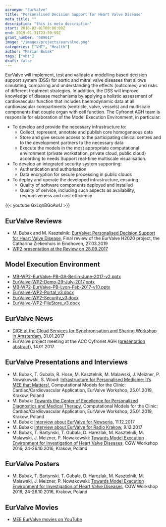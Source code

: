 ```yaml
---
acronym: "EurValve"
title: "Personalised Decision Support for Heart Valve Disease"
meta_title: ""
description: "this is meta description"
start: 2016-02-01T00:00:00Z
end: 2019-01-31T23:59:59Z
grant_number: "689617"
image: "/images/projects/eurvalve.png"
categories: ["VHT", "Health"]
author: "Marian Bubak"
tags: ["vht"]
draft: false
---
```


EurValve will implement, test and validate a modelling based decision support
system (DSS) for aortic and mitral valve diseases that allows simulating,
comparing and understanding the effects (outcomes) and risks of different
treatment strategies. In addition, the DSS will improve knowledge of disease
mechanisms by applying a holistic assessment of cardiovascular function that
includes haemodynamic data at all cardiovascular compartments (ventricle, valve,
vessels) and multiscale components that couple organ with cell function.
The Cyfronet AGH team is responsile for elaboration of the Model Execution
Environment, in particular:
  - To develop and provide the necessary infrastructure to:
    * Collect, represent, annotate and publish core homogeneous data
    * Store and give secure access to the participating clinical centres and to the
      development partners to the necessary data
    * Execute the models in the most appropriate computational environment (private
      workstation, private cloud, public cloud) according to needs
      Support real-time multiscale visualisation.
  - To develop an integrated security system supporting:
    * Authentication and authorisation
    * Data encryption for secure processing in public clouds
  - To deploy and operate the developed infrastructure, ensuring:
    * Quality of software components deployed and installed
    * Quality of service, including such aspects as availability, responsiveness and
      cost efficiency

{{< youtube GxLqnBGoAwU >}}

## EurValve Reviews
- M. Bubak and M. Kasztelnik: [EurValve: Personalised Decision Support for Heart Valve Disease](/eurvalve/EurValve-MEE-Platform-Evaluation-v0.7.pptx), Final review of the EurValve H2020 project, the Catharina Ziekenhuis in Eindhoven, 27.03.2019
- [WP2 presentation at the Review on 28.09.2017](/eurvalve/EurValve-WP2-review-27-09-2017-fin.pptx)


## Model Execution Environment
- [MB-WP2-EurValve-PB-GA-Berlin-June-2017-v2.pptx](/eurvalve/MB-WP2-EurValve-PB-GA-Berlin-June-2017-v2.pptx)
- [EurValve-WP2-Demo-29-July-2017.pptx](/eurvalve/EurValve-WP2-Demo-29-July-2017.pptx)
- [MB-WP2-EurValve-PB-Lyon-Feb-2017-v10.pptx](/eurvalve/MB-WP2-EurValve-PB-Lyon-Feb-2017-v10)
- [EurValve-WP2-Portal_v3.docx](/eurvalve/EurValve-WP2-Portal_v3.docx)
- [EurValve-WP2-Security_v3.docx](/eurvalve/EurValve-WP2-Security_v3.docx)
- [EurValve-WP2-FileStore_v3.docx](/eurvalve/EurValve-WP2-FileStore_v3.docx)


## EurValve News
- [DICE at the Cloud Services for Synchronisation and Sharing Workshop in Amsterdam](/eurvalve/dice-at-the-cloud-services-for-synchronisation-and-sharing-workshop-in-amsterdam-30.01-1.02.2017), 31.01.2017
- EurValve project meeting at the ACC Cyfronet AGH ([presentation](/eurvalve/CS3-MBubak-eurvalve-Jan-2017.pptx) [abstract](/eurvalve/SC3-RCushing-abstr-Jan-2017.docx)), 14.01.2017


## EurValve Presentations and Interviews
- M. Bubak, T. Gubala, R. Hose, M. Kasztelnik, M. Malawski, J. Meizner, P. Nowakowski, S. Wood: [Infrastructure for Personalised Medicine: It’s MEE that Matters!](/eurvalve/PN-EurValve-Workshop-KRK-2019.pptx), Computational Models for the Clinic: Cardiac/Cardiovascular Application, EurValve Workshop, 25.01.2019, Krakow, Poland
- M. Bubak: [Towards the Center of Excellence for Personalized Diagnostics and Medical Therapy](/eurvalve/EurValve-Workshop-25-01-2019-MBubak-v01.pptx), Computational Models for the Clinic: Cardiac/Cardiovascular Application, EurValve Workshop, 25.01.2019, Krakow, Poland
- M. Bubak: [Interview about EurValve for Newseria](https://innowacje.newseria.pl/news/kliniczny-system-z,p294398899), 11.12.2017
- M. Bubak: [Interview about EurValve for Radio Krakow](http://www.radiokrakow.pl/audycje/pracuja-na-nobla/medycyna-spersonalizowana/), 9.12.2017
- M. Bubak, T. Bartynski, T. Gubala, D. Harezlak, M. Kasztelnik, M. Malawski, J. Meizner, P. Nowakowski: [Towards Model Execution Environment for Investigation of Heart Valve Diseases](/eurvalve/EurValve-CGW16-pres-v02.pptx), CGW Workshop 2016,  24-26.10.2016, Krakow, Poland


## EurValve Posters
- M. Bubak, T. Bartynski, T. Gubala, D. Harezlak, M. Kasztelnik, M. Malawski, J. Meizner, P. Nowakowski: [Towards Model Execution Environment for Investigation of Heart Valve Diseases](/eurvalve/EurValve-CGW16-pres-v02.pptx), CGW Workshop 2016,  24-26.10.2016, Krakow, Poland


## EurValve Movies
- [MEE EurValve movies on YouTube](https://www.youtube.com/watch?v=4I907aAOCvU&list=PLAk4k4J2nz5AKOKOxpjKMIPCSCJHc8tQ5)
